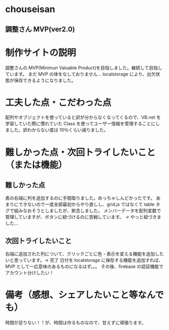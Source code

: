 # chouseisan

## 調整さん MVP(ver2.0)

# 制作サイトの説明

調整さんの MVP(Minimun Valuable Product)を目指しました。継続して目指しています。
まだ MVP の体をなしておりません…
localstorage により、出欠状態が保存できるようになりました。

# 工夫した点・こだわった点

配列やオブジェクトを使っていると訳が分からなくなってくるので、VB.net を学習していた際に慣れていた Class を使ってユーザー情報を管理することにしました。訳わからない度は 10％くらい減りました。

# 難しかった点・次回トライしたいこと（または機能）

## 難しかった点

表の右端に列を追加するのに手間取りました。めっちゃしんどかったです。
あまりにできないので一度全部最初からやり直しし、grid.js ではなくて table タグで組みなおそうとしましたが、断念しました。
メンバーデータを配列変数で管理していますが、ボタンに紐づけるのに苦戦しています。
→ やっと紐づきました…

## 次回トライしたいこと

右端に追加された列について、クリックごとに色・表示を変える機能を追加したいと思っています。→ 完了
日付を localstorage に保存する機能を追加すれば、MVP として一応意味のあるものになるはず。。。
その後、firebase の認証機能でアカウント分けしたい！

# 備考（感想、シェアしたいこと等なんでも）

時間が足りない！！が、時間は作るものなので、甘えずに頑張ります。

